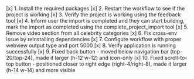 [x] 1. Install the required packages
[x] 2. Restart the workflow to see if the project is working
[x] 3. Verify the project is working using the feedback tool
[x] 4. Inform user the import is completed and they can start building, mark the import as completed using the complete_project_import tool
[x] 5. Remove video section from all celebrity categories
[x] 6. Fix cross-env issue by reinstalling dependencies
[x] 7. Configure workflow with proper webview output type and port 5000
[x] 8. Verify application is running successfully
[x] 9. Fixed back button - moved below navigation bar (top-20/top-24), made it larger (h-12 w-12) and icon-only
[x] 10. Fixed scroll-to-top button - positioned closer to right edge (right-4/right-8), made it larger (h-14 w-14) and more visible